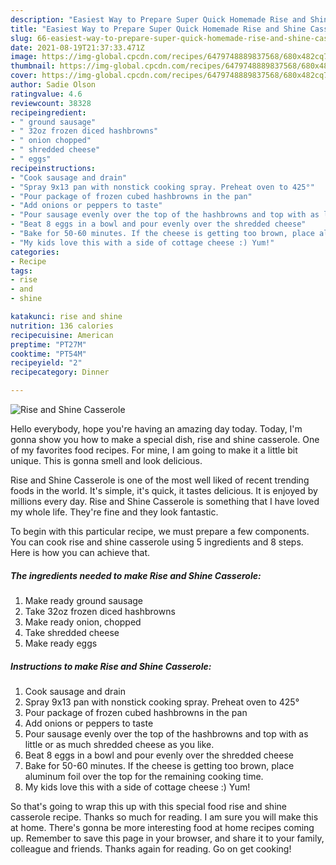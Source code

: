 ```yaml
---
description: "Easiest Way to Prepare Super Quick Homemade Rise and Shine Casserole"
title: "Easiest Way to Prepare Super Quick Homemade Rise and Shine Casserole"
slug: 66-easiest-way-to-prepare-super-quick-homemade-rise-and-shine-casserole
date: 2021-08-19T21:37:33.471Z
image: https://img-global.cpcdn.com/recipes/6479748889837568/680x482cq70/rise-and-shine-casserole-recipe-main-photo.jpg
thumbnail: https://img-global.cpcdn.com/recipes/6479748889837568/680x482cq70/rise-and-shine-casserole-recipe-main-photo.jpg
cover: https://img-global.cpcdn.com/recipes/6479748889837568/680x482cq70/rise-and-shine-casserole-recipe-main-photo.jpg
author: Sadie Olson
ratingvalue: 4.6
reviewcount: 38328
recipeingredient:
- " ground sausage"
- " 32oz frozen diced hashbrowns"
- " onion chopped"
- " shredded cheese"
- " eggs"
recipeinstructions:
- "Cook sausage and drain"
- "Spray 9x13 pan with nonstick cooking spray. Preheat oven to 425°"
- "Pour package of frozen cubed hashbrowns in the pan"
- "Add onions or peppers to taste"
- "Pour sausage evenly over the top of the hashbrowns and top with as little or as much shredded cheese as you like."
- "Beat 8 eggs in a bowl and pour evenly over the shredded cheese"
- "Bake for 50-60 minutes. If the cheese is getting too brown, place aluminum foil over the top for the remaining cooking time."
- "My kids love this with a side of cottage cheese :) Yum!"
categories:
- Recipe
tags:
- rise
- and
- shine

katakunci: rise and shine 
nutrition: 136 calories
recipecuisine: American
preptime: "PT27M"
cooktime: "PT54M"
recipeyield: "2"
recipecategory: Dinner

---
```



![Rise and Shine Casserole](https://img-global.cpcdn.com/recipes/6479748889837568/680x482cq70/rise-and-shine-casserole-recipe-main-photo.jpg)

Hello everybody, hope you're having an amazing day today. Today, I'm gonna show you how to make a special dish, rise and shine casserole. One of my favorites food recipes. For mine, I am going to make it a little bit unique. This is gonna smell and look delicious.



Rise and Shine Casserole is one of the most well liked of recent trending foods in the world. It's simple, it's quick, it tastes delicious. It is enjoyed by millions every day. Rise and Shine Casserole is something that I have loved my whole life. They're fine and they look fantastic.


To begin with this particular recipe, we must prepare a few components. You can cook rise and shine casserole using 5 ingredients and 8 steps. Here is how you can achieve that.

<!--inarticleads1-->

##### The ingredients needed to make Rise and Shine Casserole:

1. Make ready  ground sausage
1. Take  32oz frozen diced hashbrowns
1. Make ready  onion, chopped
1. Take  shredded cheese
1. Make ready  eggs




<!--inarticleads2-->

##### Instructions to make Rise and Shine Casserole:

1. Cook sausage and drain
1. Spray 9x13 pan with nonstick cooking spray. Preheat oven to 425°
1. Pour package of frozen cubed hashbrowns in the pan
1. Add onions or peppers to taste
1. Pour sausage evenly over the top of the hashbrowns and top with as little or as much shredded cheese as you like.
1. Beat 8 eggs in a bowl and pour evenly over the shredded cheese
1. Bake for 50-60 minutes. If the cheese is getting too brown, place aluminum foil over the top for the remaining cooking time.
1. My kids love this with a side of cottage cheese :) Yum!




So that's going to wrap this up with this special food rise and shine casserole recipe. Thanks so much for reading. I am sure you will make this at home. There's gonna be more interesting food at home recipes coming up. Remember to save this page in your browser, and share it to your family, colleague and friends. Thanks again for reading. Go on get cooking!
